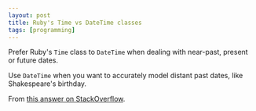 ```yaml
---
layout: post
title: Ruby's Time vs DateTime classes
tags: [programming]
---
```


Prefer Ruby's `Time` class to `DateTime` when dealing with near-past, present or future dates.

Use `DateTime` when you want to accurately model distant past dates, like Shakespeare's birthday.

From [this answer on StackOverflow](https://stackoverflow.com/a/21075654).
